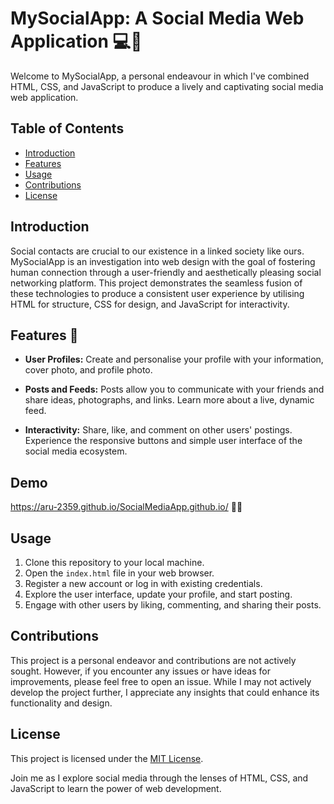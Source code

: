 # MySocialApp: A Social Media Web Application :computer::link:
Welcome to MySocialApp, a personal endeavour in which I've combined HTML, CSS, and JavaScript to produce a lively and captivating social media web application.
## Table of Contents

- [Introduction](#introduction)
- [Features](#features)
- [Usage](#usage)
- [Contributions](#contributions)
- [License](#license)

## Introduction

Social contacts are crucial to our existence in a linked society like ours. MySocialApp is an investigation into web design with the goal of fostering human connection through a user-friendly and aesthetically pleasing social networking platform. This project demonstrates the seamless fusion of these technologies to produce a consistent user experience by utilising HTML for structure, CSS for design, and JavaScript for interactivity.

## Features 🐹

- **User Profiles:** Create and personalise your profile with your information, cover photo, and profile photo.

- **Posts and Feeds:** Posts allow you to communicate with your friends and share ideas, photographs, and links. Learn more about a live, dynamic feed.

- **Interactivity:** Share, like, and comment on other users' postings. Experience the responsive buttons and simple user interface of the social media ecosystem.

## Demo
https://aru-2359.github.io/SocialMediaApp.github.io/ 🐋🐋

## Usage

1. Clone this repository to your local machine.
2. Open the `index.html` file in your web browser.
3. Register a new account or log in with existing credentials.
4. Explore the user interface, update your profile, and start posting.
5. Engage with other users by liking, commenting, and sharing their posts.

## Contributions

This project is a personal endeavor and contributions are not actively sought. However, if you encounter any issues or have ideas for improvements, please feel free to open an issue. While I may not actively develop the project further, I appreciate any insights that could enhance its functionality and design.

## License

This project is licensed under the [MIT License](LICENSE).

Join me as I explore social media through the lenses of HTML, CSS, and JavaScript to learn the power of web development.
